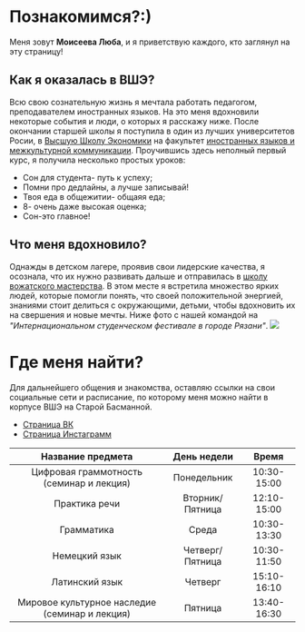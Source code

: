 # Познакомимся?:)
Меня зовут **Моисеева Люба**, и я приветствую каждого, кто заглянул на эту страницу!

## Как я оказалась в ВШЭ?
   Всю свою сознательную жизнь я мечтала работать педагогом, преподавателем иностранных языков. На это меня вдохновили некоторые события и люди, о которых я расскажу ниже. После окончании старшей школы я поступила в один из лучших университетов Росии, в [Высшую Школу Экономики](https://www.hse.ru/) на факультет [иностранных языков и межкультурной коммуникации](https://www.hse.ru/ba/lang/). Проучившись здесь неполный первый курс, я получила несколько простых уроков:
* Сон для студента- путь к успеху;
* Помни про дедлайны, а лучше записывай!
* Твоя еда в общежитии- общаяя еда;
* 8- очень даже высокая оценка;
* Сон-это главное!

## Что меня вдохновило?
   Однажды в детском лагере, проявив свои лидерские качества, я осознала, что их нужно развивать дальше и отправилась в [школу вожатского мастерства](http://kdm62.ru/news/2009-02-09-33). В этом месте я встретила множество ярких людей, которые помогли понять, что своей положительной энергией, знаниями стоит делиться с окружающими, детьми, чтобы вдохновить их на свершения и новые мечты. Ниже фото с нашей командой на *"Интернациональном студенческом фестивале в городе Рязани"*.
![](http://www.rzraion.ru/upload/medialibrary/088/P1100118.JPG)

# Где меня найти?
   Для дальнейшего общения и знакомства, оставляю ссылки на свои социальные сети и расписание, по которому меня можно найти в корпусе ВШЭ на Старой Басманной.
* [Страница ВК](https://vk.com/lyuba.moiseeva)
* [Страница Инстаграмм](https://www.instagram.com/issoldf/)

Название предмета |День недели|Время 
:---:|:---:|:---:
Цифровая граммотность (семинар и лекция)|Понедельник|10:30-15:00
Практика речи|Вторник/Пятница|12:10-15:00
Грамматика|Среда|10:30-13:30
Немецкий язык|Четверг/Пятница|10:30-11:50
Латинский язык|Четверг|15:10-16:10
Мировое культурное наследие (семинар и лекция)|Пятница|13:40-16:30
